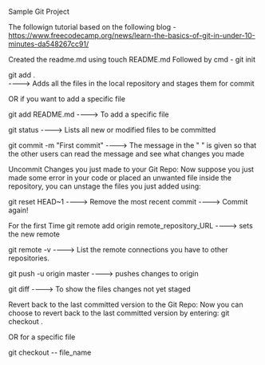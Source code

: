 Sample Git Project

The followign tutorial based on the following blog - https://www.freecodecamp.org/news/learn-the-basics-of-git-in-under-10-minutes-da548267cc91/

Created the readme.md using touch README.md
Followed by cmd - git init

git add .  
----> Adds all the files in the local repository and stages them for commit

OR if you want to add a specific file

git add README.md 
----> To add a specific file

git status 
----> Lists all new or modified files to be committed

git commit -m "First commit"
----> The message in the " " is given so that the other users can read the message and see what changes you made

Uncommit Changes you just made to your Git Repo:
Now suppose you just made some error in your code or placed an unwanted file inside the repository, you can unstage the files you just added using:

git reset HEAD~1
----> Remove the most recent commit
----> Commit again!

For the first Time
git remote add origin remote_repository_URL
----> sets the new remote

git remote -v
----> List the remote connections you have to other repositories.

git push -u origin master 
----> pushes changes to origin

git diff 
----> To show the files changes not yet staged

Revert back to the last committed version to the Git Repo:
Now you can choose to revert back to the last committed version by entering:
git checkout .

OR for a specific file

git checkout -- file_name